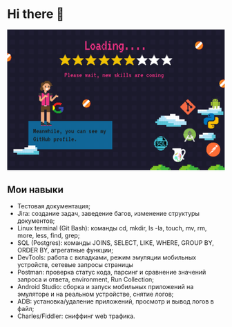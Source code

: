 # Hi there 👋
![Hi](https://github.com/julia-mr1/julia-mr1/raw/main/downloads/loading1.png)

## Мои навыки

<ul>
<li>Тестовая документация;</li>
<li>Jira: создание задач, заведение багов, изменение структуры документов;</li>
<li>Linux terminal (Git Bash): команды cd, mkdir, ls -la, touch, mv, rm, more, less, find, grep;</li>
<li>SQL (Postgres): команды JOINS, SELECT, LIKE, WHERE,  GROUP BY, ORDER BY, агрегатные функции;</li>
<li>DevTools:  работа с вкладками, режим эмуляции мобильных устройств, сетевые запросы страницы</li>
<li>Postman: проверка статус кода, парсинг и сравнение значений запроса и ответа, environment, Run Collection;</li>
<li>Android Studio: сборка и запуск мобильных приложений на эмуляторе и на реальном устройстве, снятие логов;</li>
<li>ADB: установка/удаление приложений, просмотр и вывод логов в файл;</li>
<li>Charles/Fiddler: cниффинг web трафика.</li>
</ul>
